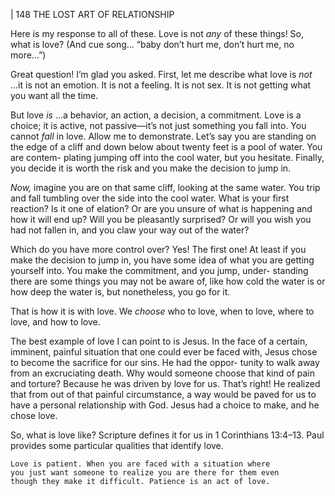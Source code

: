 | 148 THE LOST ART OF RELATIONSHIP

Here is my response to all of these. Love is not _any_ of these things!
So, what is love? (And cue song... “baby don’t hurt me, don’t hurt me, no
more...”)

Great question! I’m glad you asked.
First, let me describe what love is _not_ ...it is not an emotion. It is not a
feeling. It is not sex. It is not getting what you want all the time.

But love _is_ ...a behavior, an action, a decision, a commitment. Love is a
choice; it is active, not passive—it’s not just something you fall into. You cannot
_fall_ in love. Allow me to demonstrate. Let’s say you are standing on the edge of
a cliff and down below about twenty feet is a pool of water. You are contem-
plating jumping off into the cool water, but you hesitate. Finally, you decide it
is worth the risk and you make the decision to jump in.

_Now,_ imagine you are on that same cliff, looking at the same water. You
trip and fall tumbling over the side into the cool water. What is your first
reaction? Is it one of elation? Or are you unsure of what is happening and how
it will end up? Will you be pleasantly surprised? Or will you wish you had not
fallen in, and you claw your way out of the water?

Which do you have more control over? Yes! The first one!
At least if you make the decision to jump in, you have some idea of what
you are getting yourself into. You make the commitment, and you jump, under-
standing there are some things you may not be aware of, like how cold the
water is or how deep the water is, but nonetheless, you go for it.

That is how it is with love. We _choose_ who to love, when to love, where to
love, and how to love.

The best example of love I can point to is Jesus.
In the face of a certain, imminent, painful situation that one could ever be
faced with, Jesus chose to become the sacrifice for our sins. He had the oppor-
tunity to walk away from an excruciating death. Why would someone choose
that kind of pain and torture? Because he was driven by love for us. That’s
right! He realized that from out of that painful circumstance, a way would be
paved for us to have a personal relationship with God. Jesus had a choice to
make, and he chose love.

So, what is love like? Scripture defines it for us in 1 Corinthians 13:4–13.
Paul provides some particular qualities that identify love.

```
Love is patient. When you are faced with a situation where
you just want someone to realize you are there for them even
though they make it difficult. Patience is an act of love.
```
